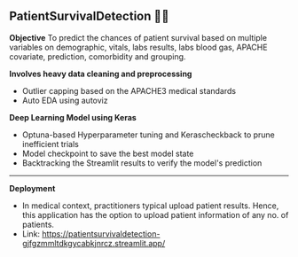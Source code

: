 ## PatientSurvivalDetection 🏥💊 ##

**Objective**
To predict the chances of patient survival based on multiple variables on demographic, vitals, labs results, labs blood gas, APACHE covariate, prediction, comorbidity and grouping.

**Involves heavy data cleaning and preprocessing**
- Outlier capping based on the APACHE3 medical standards
- Auto EDA using autoviz

**Deep Learning Model using Keras**
- Optuna-based Hyperparameter tuning and Kerascheckback to prune inefficient trials
- Model checkpoint to save the best model state
- Backtracking the Streamlit results to verify the model's prediction

___

**Deployment**
- In medical context, practitioners typical upload patient results. Hence, this application has the option to upload patient information of any no. of patients.
- Link: https://patientsurvivaldetection-gjfgzmmltdkgycabkjnrcz.streamlit.app/
